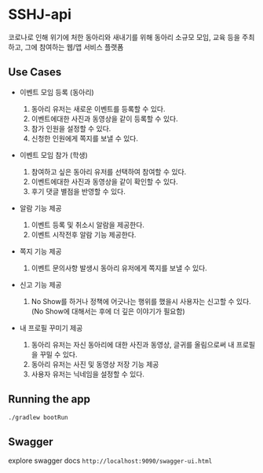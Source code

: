 # SSHJ-api
코로나로 인해 위기에 처한 동아리와 새내기를 위해 동아리 소규모 모임, 교육 등을 주최하고, 그에 참여하는 웹/앱 서비스 플랫폼

## Use Cases
- 이벤트 모임 등록 (동아리)
  1. 동아리 유저는 새로운 이벤트를 등록할 수 있다.
  2. 이벤트에대한 사진과 동영상을 같이 등록할 수 있다.
  3. 참가 인원을 설정할 수 있다.
  4. 신청한 인원에게 쪽지를 보낼 수 있다.
 
- 이벤트 모임 참가 (학생)
  1. 참여하고 싶은 동아리 유저를 선택하여 참여할 수 있다.
  2. 이벤트에대한 사진과 동영상을 같이 확인할 수 있다.
  3. 후기 댓글 별점을 반영할 수 있다.

- 알람 기능 제공
  1. 이벤트 등록 및 취소시 알람을 제공한다.
  2. 이벤트 시작전후 알람 기능 제공한다.

- 쪽지 기능 제공
  1. 이벤트 문의사항 발생시 동아리 유저에게 쪽지를 보낼 수 있다.

- 신고 기능 제공
  1. No Show를 하거나 정책에 어긋나는 행위를 했을시 사용자는 신고할 수 있다. (No Show에 대해서는 후에 더 깊은 이야기가 필요함)

- 내 프로필 꾸미기 제공
  1. 동아리 유저는 자신 동아리에 대한 사진과 동영상, 글귀를 올림으로써 내 프로필을 꾸밀 수 있다.
  2. 동아리 유저는 사진 및 동영상 저장 기능 제공
  3. 사용자 유저는 닉네임을 설정할 수 있다.

## Running the app

``` bash
./gradlew bootRun
```

## Swagger

explore swagger docs
`http://localhost:9090/swagger-ui.html`
